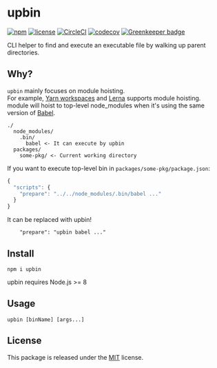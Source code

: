 # upbin

[![npm](https://img.shields.io/npm/v/upbin.svg)](https://www.npmjs.com/package/upbin)
[![license](https://img.shields.io/github/license/Leko/upbin.svg)](https://opensource.org/licenses/MIT)
[![CircleCI](https://circleci.com/gh/Leko/upbin.svg?style=svg)](https://circleci.com/gh/Leko/upbin)
[![codecov](https://codecov.io/gh/Leko/upbin/branch/master/graph/badge.svg)](https://codecov.io/gh/Leko/upbin) [![Greenkeeper badge](https://badges.greenkeeper.io/Leko/upbin.svg)](https://greenkeeper.io/)

CLI helper to find and execute an executable file by walking up parent directories.

## Why?

`upbin` mainly focuses on module hoisting.  
For example, [Yarn workspaces](https://yarnpkg.com/en/docs/workspaces) and [Lerna](https://github.com/lerna/lerna) supports module hoisting.  
module will hoist to top-level node_modules when it's using the same version of [Babel](https://github.com/babel/babel).

```
./
  node_modules/
    .bin/
      babel <- It can execute by upbin
  packages/
    some-pkg/ <- Current working directory
```

If you want to execute top-level bin in `packages/some-pkg/package.json`:

```js
{
  "scripts": {
    "prepare": "../../node_modules/.bin/babel ..."
  }
}
```

It can be replaced with upbin!

```
    "prepare": "upbin babel ..."
```

## Install

```
npm i upbin
```

upbin requires Node.js >= 8

## Usage

```
upbin [binName] [args...]
```

## License

This package is released under the [MIT](https://opensource.org/licenses/MIT) license.
